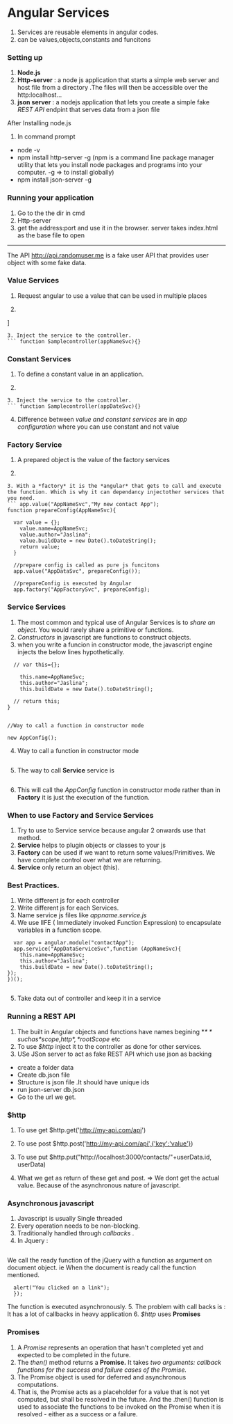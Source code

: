 # Angular Services

1. Services are reusable elements in angular codes.
2. can be values,objects,constants and funcitons

### Setting up
1. **Node.js**
2. **Http-server** : a node js application that starts a simple web server and host file from a directory .The files will then be accessible over the http:localhost...
3. **json server** : a nodejs application that lets you create a simple fake *REST API* endpint that serves data from  a json file

After Installing node.js
1. In command prompt
  * node -v
  * npm install http-server -g
  (npm is a command line package manager utility that lets you install node packages and programs into your computer.  -g => to install globally)
  * npm install json-server -g


### Running your application

1. Go to the the dir in cmd
2. Http-server
3. get the address:port and use it in the browser. server takes index.html as the base file to open

---
The API http://api.randomuser.me is a fake user API that provides user object with some fake data.

### Value Services

1. Request angular to use a value that can be used in multiple places
2. ``` app.value("appNameSvc","value of appName")
]
```
3. Inject the service to the controller.
``` function Samplecontroller(appNameSvc){}

```

### Constant Services
1. To define a constant value in an application.
2. ``` app.constant("appDateSvc","value of appName")

```
3. Inject the service to the controller.
``` function Samplecontroller(appDateSvc){}

```
4. Difference between *value and constant services* are in *app configuration* where you can use constant and not value

### Factory Service
1. A prepared object is the value of the factory services
2. ``` app.factory("AppFactorySvc",function(){return ...});

```
3. With a *factory* it is the *angular* that gets to call and execute the function. Which is why it can dependancy injectother services that you need.
``` app.value("AppNameSvc","My new contact App");
function prepareConfig(AppNameSvc){

  var value = {};
    value.name=AppNameSvc;
    value.author="Jaslina";
    value.buildDate = new Date().toDateString();
    return value;
  }

  //prepare config is called as pure js funcitons
  app.value("AppDataSvc", prepareConfig());

  //prepareConfig is executed by Angular
  app.factory("AppFactorySvc", prepareConfig);
  ```
### Service Services
1. The most common and typical use of Angular Services is to *share an object*. You would rarely share a primitive or functions.
2. *Constructors* in javascript are functions to construct objects.
3. when you write a funcion in constructor mode, the javascript engine injects the below lines hypothetically.
``` function AppConfig(AppNameSvc){
  // var this={};

    this.name=AppNameSvc;
    this.author="Jaslina";
    this.buildDate = new Date().toDateString();

  // return this;
}


//Way to call a function in constructor mode

new AppConfig();
```

4. Way to call a function in constructor mode

``` new AppConfig();
```
5. The way to call **Service** service is  
``` app.service("AppDataServiceSvc",AppConfig);  // new AppConfig()

```
6. This will call the *AppConfig* function in constructor mode rather than in **Factory** it is just the execution of the function.


### When to use Factory and Service Services
1. Try to use to Service service because angular 2 onwards use that method.
2. **Service** helps to plugin objects or classes to your js
3. **Factory** can be used if we want to return some values/Primitives. We have complete control over what we are returning.
4. **Service** only return an object (this).

### Best Practices.
1. Write different js for each controller
2. Write different js for each Services.
3. Name service js files like *appname.service.js*
4. We use IIFE ( Immediately invoked Function Expression) to encapsulate variables in a function scope.
``` (function() {
  var app = angular.module("contactApp");
  app.service("AppDataServiceSvc",function (AppNameSvc){
    this.name=AppNameSvc;
    this.author="Jaslina";
    this.buildDate = new Date().toDateString();
});
})();


```
5. Take data out of controller and keep it in a service

### Running a REST API
1. The built in Angular objects and functions have names begining **$** such as *$scope*,*$http*,*$rootScope* etc
2. To use *$http* inject it to the controller as done for other services.
3. USe JSon server to act as fake REST API which use json as backing
  * create a folder data
  * Create db.json file
  * Structure is json file .It should have unique ids
  * run json-server db.json
  * Go to the url we get.

### $http
1. To use get
  $http.get('http://my-api.com/api')


2. To use post
  $http.post('http://my-api.com/api',{'key':'value'})


3. To use put
  $http.put("http://localhost:3000/contacts/"+userData.id, userData)


4. What we get as return of these get and post. => We dont get the actual value. Because of the asynchronous nature of javascript.

### Asynchronous javascript
1. Javascript is usually Single threaded
2. Every operation needs to be non-blocking.
3. Traditionally handled through *callbacks* .
4. In Jquery :
``` $(document).ready(function(){});

```
  We call the ready function  of the jQuery with a function as argument on document object. ie When the document is ready call the function mentioned.
``` $("a").click(function(event){
  alert("You clicked on a link");
  });

```
 The function is executed asynchronously.
 5. The problem with call backs is :  It has a lot of callbacks in heavy application
 6. *$http* uses **Promises**

### Promises

1. A *Promise* represents an operation that hasn't completed yet and expected to be completed in the future.
2. The *then()* method returns a **Promise.** It takes *two arguments: callback functions for the success and failure cases of the Promise.*
3. The Promise object is used for deferred and asynchronous computations.
4. That is, the Promise acts as a placeholder for a value that is not yet computed, but shall be resolved in the future. And the .then() function is used to associate the functions to be invoked on the Promise when it is resolved - either as a success or a failure.
